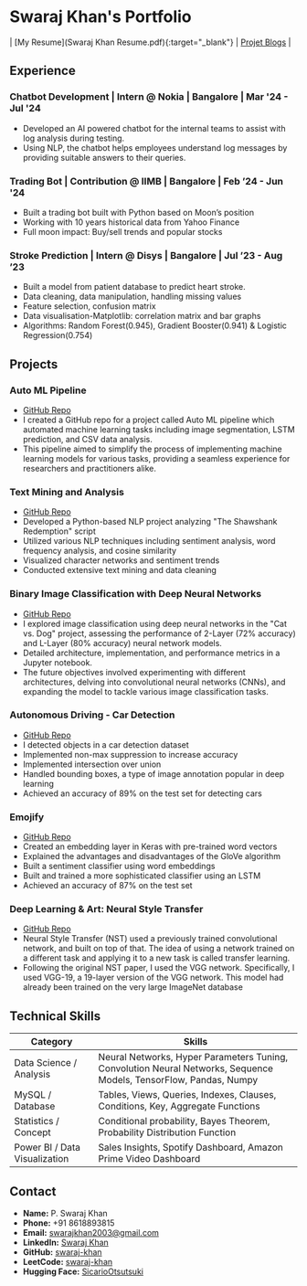 # Swaraj Khan's Portfolio

|  [My Resume](Swaraj Khan Resume.pdf){:target="_blank"} | [Projet Blogs](https://swarajkhan.quarto.pub/swaraj-khan-p/) |

## Experience

### Chatbot Development | Intern @ Nokia | Bangalore | Mar '24 - Jul '24
- Developed an AI powered chatbot for the internal teams to assist with log analysis during testing.
- Using NLP, the chatbot helps employees understand log messages by providing suitable answers to their queries.

### Trading Bot | Contribution @ IIMB | Bangalore | Feb ’24 - Jun '24
- Built a trading bot built with Python based on Moon’s position
- Working with 10 years historical data from Yahoo Finance
- Full moon impact: Buy/sell trends and popular stocks

### Stroke Prediction | Intern @ Disys | Bangalore | Jul ’23 - Aug ’23
- Built a model from patient database to predict heart stroke.
- Data cleaning, data manipulation, handling missing values
- Feature selection, confusion matrix
- Data visualisation-Matplotlib: correlation matrix and bar graphs
- Algorithms: Random Forest(0.945), Gradient Booster(0.941) & Logistic Regression(0.754)

## Projects

### Auto ML Pipeline
- [GitHub Repo](https://github.com/swaraj-khan/AutoML-Data-Pipeline)
- I created a GitHub repo for a project called Auto ML pipeline which automated machine learning tasks including image segmentation, LSTM prediction, and CSV data analysis.
- This pipeline aimed to simplify the process of implementing machine learning models for various tasks, providing a seamless experience for researchers and practitioners alike.

### Text Mining and Analysis
- [GitHub Repo](https://github.com/swaraj-khan/Shawshank-Redemption-Script-for-NLP)
- Developed a Python-based NLP project analyzing "The Shawshank Redemption" script
- Utilized various NLP techniques including sentiment analysis, word frequency analysis, and cosine similarity
- Visualized character networks and sentiment trends
- Conducted extensive text mining and data cleaning

### Binary Image Classification with Deep Neural Networks
- [GitHub Repo](https://github.com/swaraj-khan/Deep-Neural-Netwroks/blob/main/2.%20Binary_Classification.pdf)
- I explored image classification using deep neural networks in the "Cat vs. Dog" project, assessing the performance of 2-Layer (72% accuracy) and L-Layer (80% accuracy) neural network models.
- Detailed architecture, implementation, and performance metrics in a Jupyter notebook.
- The future objectives involved experimenting with different architectures, delving into convolutional neural networks (CNNs), and expanding the model to tackle various image classification tasks.

### Autonomous Driving - Car Detection
- [GitHub Repo](https://github.com/swaraj-khan/Deep-Neural-Netwroks/blob/main/Autonomous_driving_application_Car_detection.ipynb)
- I detected objects in a car detection dataset
- Implemented non-max suppression to increase accuracy
- Implemented intersection over union
- Handled bounding boxes, a type of image annotation popular in deep learning
- Achieved an accuracy of 89% on the test set for detecting cars 

### Emojify
- [GitHub Repo](https://github.com/swaraj-khan/Deep-Neural-Netwroks/blob/main/Emoji_v3a.ipynb)
- Created an embedding layer in Keras with pre-trained word vectors
- Explained the advantages and disadvantages of the GloVe algorithm
- Built a sentiment classifier using word embeddings
- Built and trained a more sophisticated classifier using an LSTM
- Achieved an accuracy of 87% on the test set

### Deep Learning & Art: Neural Style Transfer
- [GitHub Repo](https://github.com/swaraj-khan/Deep-Neural-Netwroks/blob/main/art-generation-with-neural-style-transfer.ipynb)
- Neural Style Transfer (NST) used a previously trained convolutional network, and built on top of that. The idea of using a network trained on a different task and applying it to a new task is called transfer learning.
- Following the original NST paper, I used the VGG network. Specifically, I used VGG-19, a 19-layer version of the VGG network. This model had already been trained on the very large ImageNet database


## Technical Skills

| Category                   | Skills                                                                                   |
|----------------------------|------------------------------------------------------------------------------------------|
| Data Science / Analysis    | Neural Networks, Hyper Parameters Tuning, Convolution Neural Networks, Sequence Models, TensorFlow, Pandas, Numpy |
| MySQL / Database           | Tables, Views, Queries, Indexes, Clauses, Conditions, Key, Aggregate Functions          |
| Statistics / Concept       | Conditional probability, Bayes Theorem, Probability Distribution Function                |
| Power BI / Data Visualization | Sales Insights, Spotify Dashboard, Amazon Prime Video Dashboard                         |


## Contact

- **Name:** P. Swaraj Khan
- **Phone:** +91 8618893815
- **Email:** swarajkhan2003@gmail.com
- **LinkedIn:** [Swaraj Khan](https://www.linkedin.com/in/swaraj-khan/)
- **GitHub:** [swaraj-khan](https://github.com/swaraj-khan)
- **LeetCode:** [swaraj-khan](https://leetcode.com/swaraj-khan/)
- **Hugging Face:** [SicarioOtsutsuki](https://huggingface.co/SicarioOtsutsuki)
